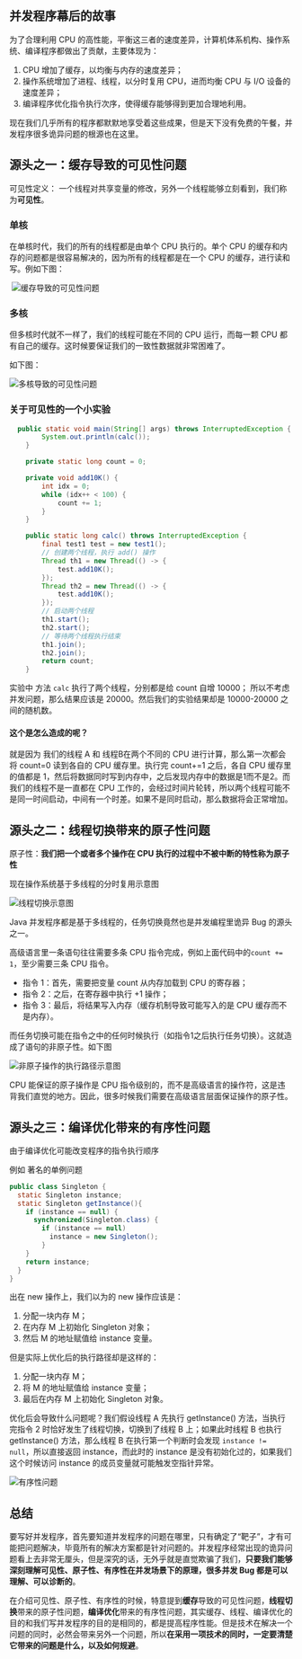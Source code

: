 ## 并发程序幕后的故事

为了合理利用 CPU 的高性能，平衡这三者的速度差异，计算机体系机构、操作系统、编译程序都做出了贡献，主要体现为：

1. CPU 增加了缓存，以均衡与内存的速度差异；
2. 操作系统增加了进程、线程，以分时复用 CPU，进而均衡 CPU 与 I/O 设备的速度差异；
3. 编译程序优化指令执行次序，使得缓存能够得到更加合理地利用。

现在我们几乎所有的程序都默默地享受着这些成果，但是天下没有免费的午餐，并发程序很多诡异问题的根源也在这里。

## 源头之一：缓存导致的可见性问题

可见性定义： 一个线程对共享变量的修改，另外一个线程能够立刻看到，我们称为**可见性**。

### 单核

在单核时代，我们的所有的线程都是由单个 CPU 执行的。单个 CPU 的缓存和内存的问题都是很容易解决的，因为所有的线程都是在一个 CPU 的缓存，进行读和写。例如下图：

​	![缓存导致的可见性问题](../../img/java/java并发/缓存导致的可见性问题.png)

### 多核

但多核时代就不一样了，我们的线程可能在不同的 CPU 运行，而每一颗 CPU 都有自己的缓存。这时候要保证我们的一致性数据就非常困难了。

如下图：

![多核导致的可见性问题](../../img/java/java并发/多核导致的可见性问题.png)

### 关于可见性的一个小实验

```java
  public static void main(String[] args) throws InterruptedException {
        System.out.println(calc());
    }

    private static long count = 0;

    private void add10K() {
        int idx = 0;
        while (idx++ < 100) {
            count += 1;
        }
    }

    public static long calc() throws InterruptedException {
        final test1 test = new test1();
        // 创建两个线程，执行 add() 操作
        Thread th1 = new Thread(() -> {
            test.add10K();
        });
        Thread th2 = new Thread(() -> {
            test.add10K();
        });
        // 启动两个线程
        th1.start();
        th2.start();
        // 等待两个线程执行结束
        th1.join();
        th2.join();
        return count;
    }
```

实验中 方法 `calc` 执行了两个线程，分别都是给 count 自增 10000； 所以不考虑并发问题，那么结果应该是 20000。然后我们的实验结果却是 10000-20000 之间的随机数。

#### 这个是怎么造成的呢？

就是因为 我们的线程 A 和 线程B在两个不同的 CPU 进行计算，那么第一次都会将 count=0 读到各自的 CPU 缓存里。执行完 count+=1 之后，各自 CPU 缓存里的值都是 1，然后将数据同时写到内存中，之后发现内存中的数据是1而不是2。而我们的线程不是一直都在 CPU 工作的，会经过时间片轮转，所以两个线程可能不是同一时间启动，中间有一个时差。如果不是同时启动，那么数据将会正常增加。

## 源头之二：线程切换带来的原子性问题

原子性：**我们把一个或者多个操作在 CPU 执行的过程中不被中断的特性称为原子性**

现在操作系统基于多线程的分时复用示意图

![线程切换示意图](../../img/java/java并发/线程切换示意图.png)

Java 并发程序都是基于多线程的，任务切换竟然也是并发编程里诡异 Bug 的源头之一。

高级语言里一条语句往往需要多条 CPU 指令完成，例如上面代码中的`count += 1`，至少需要三条 CPU 指令。

- 指令 1：首先，需要把变量 count 从内存加载到 CPU 的寄存器；
- 指令 2：之后，在寄存器中执行 +1 操作；
- 指令 3：最后，将结果写入内存（缓存机制导致可能写入的是 CPU 缓存而不是内存）。

而任务切换可能在指令之中的任何时候执行（如指令1之后执行任务切换）。这就造成了语句的非原子性。如下图

![非原子操作的执行路径示意图](../../img/java/java并发/非原子操作的执行路径示意图.png)

CPU 能保证的原子操作是 CPU 指令级别的，而不是高级语言的操作符，这是违背我们直觉的地方。因此，很多时候我们需要在高级语言层面保证操作的原子性。

## 源头之三：编译优化带来的有序性问题

由于编译优化可能改变程序的指令执行顺序

例如 著名的单例问题 

```java
public class Singleton {
  static Singleton instance;
  static Singleton getInstance(){
    if (instance == null) {
      synchronized(Singleton.class) {
        if (instance == null)
          instance = new Singleton();
        }
    }
    return instance;
  }
}

```



出在 new 操作上，我们以为的 new 操作应该是：

1. 分配一块内存 M；
2. 在内存 M 上初始化 Singleton 对象；
3. 然后 M 的地址赋值给 instance 变量。

但是实际上优化后的执行路径却是这样的：

1. 分配一块内存 M；
2. 将 M 的地址赋值给 instance 变量；
3. 最后在内存 M 上初始化 Singleton 对象。

优化后会导致什么问题呢？我们假设线程 A 先执行 getInstance() 方法，当执行完指令 2 时恰好发生了线程切换，切换到了线程 B 上；如果此时线程 B 也执行 getInstance() 方法，那么线程 B 在执行第一个判断时会发现 `instance != null`，所以直接返回 instance，而此时的 instance 是没有初始化过的，如果我们这个时候访问 instance 的成员变量就可能触发空指针异常。

![有序性问题](../../img/java/java并发/有序性问题.png)

## 总结

要写好并发程序，首先要知道并发程序的问题在哪里，只有确定了“靶子”，才有可能把问题解决，毕竟所有的解决方案都是针对问题的。并发程序经常出现的诡异问题看上去非常无厘头，但是深究的话，无外乎就是直觉欺骗了我们，**只要我们能够深刻理解可见性、原子性、有序性在并发场景下的原理，很多并发 Bug 都是可以理解、可以诊断的**。

在介绍可见性、原子性、有序性的时候，特意提到**缓存**导致的可见性问题，**线程切换**带来的原子性问题，**编译优化**带来的有序性问题，其实缓存、线程、编译优化的目的和我们写并发程序的目的是相同的，都是提高程序性能。但是技术在解决一个问题的同时，必然会带来另外一个问题，所以**在采用一项技术的同时，一定要清楚它带来的问题是什么，以及如何规避**。